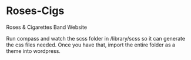 # Roses-Cigs
Roses &amp; Cigarettes Band Website

Run compass and watch the scss folder in /library/scss so it can generate the css files needed. Once you have that, import the entire folder as a theme into wordpress.
